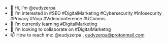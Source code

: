 - 👋 Hi, I’m @eudyzerpa
- 👀 I’m interested in #SEO #DigitalMarketing #Cybersecurity #Infosecurity #Privacy #Voip #Videoconference #UComms
- 🌱 I’m currently learning #DigitalMarketing
- 💞️ I’m looking to collaborate on #DigitalMarketng
- 📫 How to reach me: @eudyzerpa , eudyzerpa@protonmail.com

<!---
eudyzerpa/eudyzerpa is a ✨ special ✨ repository because its `README.md` (this file) appears on your GitHub profile.
You can click the Preview link to take a look at your changes.
--->
